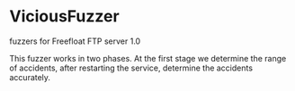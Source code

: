 # ViciousFuzzer
fuzzers for Freefloat FTP server 1.0

This fuzzer works in two phases. At the first stage we determine the range of accidents, after restarting the service,  determine the accidents accurately.
